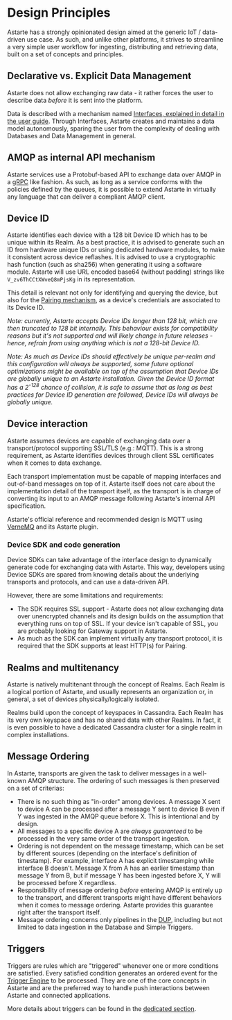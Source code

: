 # Design Principles

Astarte has a strongly opinionated design aimed at the generic IoT / data-driven use case. As such, and unlike other platforms, it strives to streamline a very simple user workflow for ingesting, distributing and retrieving data, built on a set of concepts and principles.

## Declarative vs. Explicit Data Management

Astarte does not allow exchanging raw data - it rather forces the user to describe data _before_ it is sent into the platform.

Data is described with a mechanism named [Interfaces, explained in detail in the user guide](030-interface.html). Through Interfaces, Astarte creates and maintains a data model autonomously, sparing the user from the complexity of dealing with Databases and Data Management in general.

## AMQP as internal API mechanism

Astarte services use a Protobuf-based API to exchange data over AMQP in a [gRPC](https://grpc.io/) like fashion. As such, as long as a service conforms with the policies defined by the queues, it is possible to extend Astarte in virtually any language that can deliver a compliant AMQP client.

## Device ID

Astarte identifies each device with a 128 bit Device ID which has to be unique within its Realm. As a best practice, it is advised to generate such an ID from hardware unique IDs or using dedicated hardware modules, to make it consistent across device reflashes. It is advised to use a cryptographic hash function (such as sha256) when generating it using a software module. Astarte will use URL encoded base64 (without padding) strings like `V_zv6ThCCtXWveQ8mPjsKg` in its representation.

This detail is relevant not only for identifying and querying the device, but also for the [Pairing mechanism](050-pairing_mechanism.html), as a device's credentials are associated to its Device ID.

*Note: currently, Astarte accepts Device IDs longer than 128 bit, which are then truncated to 128 bit internally. This behaviour exists for compatibility reasons but it's not supported and will likely change in future releases - hence, refrain from using anything which is not a 128-bit Device ID.*

*Note: As much as Device IDs should effectively be unique per-realm and this configuration will always be supported, some future optional optimizations might be available on top of the assumption that Device IDs are globally unique to an Astarte installation. Given the Device ID format has a 2<sup>-128</sup> chance of collision, it is safe to assume that as long as best practices for Device ID generation are followed, Device IDs will always be globally unique.*

## Device interaction

Astarte assumes devices are capable of exchanging data over a transport/protocol supporting SSL/TLS (e.g.: MQTT). This is a strong requirement, as Astarte identifies devices through client SSL certificates when it comes to data exchange.

Each transport implementation must be capable of mapping interfaces and out-of-band messages on top of it. Astarte itself does not care about the implementation detail of the transport itself, as the transport is in charge of converting its input to an AMQP message following Astarte's internal API specification.

Astarte's official reference and recommended design is MQTT using [VerneMQ](http://vernemq.com/) and its Astarte plugin.

### Device SDK and code generation

Device SDKs can take advantage of the interface design to dynamically generate code for exchanging data with Astarte. This way, developers using Device SDKs are spared from knowing details about the underlying transports and protocols, and can use a data-driven API.

However, there are some limitations and requirements:

 * The SDK requires SSL support - Astarte does not allow exchanging data over unencrypted channels and its design builds on the assumption that everything runs on top of SSL. If your device isn't capable of SSL, you are probably looking for Gateway support in Astarte.
 * As much as the SDK can implement virtually any transport protocol, it is required that the SDK supports at least HTTP(s) for Pairing.

## Realms and multitenancy

Astarte is natively multitenant through the concept of Realms. Each Realm is a logical portion of Astarte, and usually represents an organization or, in general, a set of devices physically/logically isolated.

Realms build upon the concept of keyspaces in Cassandra. Each Realm has its very own keyspace and has no shared data with other Realms. In fact, it is even possible to have a dedicated Cassandra cluster for a single realm in complex installations.

## Message Ordering

In Astarte, transports are given the task to deliver messages in a well-known AMQP structure. The ordering of such messages is then preserved on a set of criterias:

* There is no such thing as "in-order" among devices. A message X sent to device A can be processed after a message Y sent to device B even if Y was ingested in the AMQP queue before X. This is intentional and by design.
* All messages to a specific device A are *always guaranteed* to be processed in the very same order of the transport ingestion.
* Ordering is not dependent on the message timestamp, which can be set by different sources (depending on the interface's definition of timestamp). For example, interface A has explicit timestamping while interface B doesn't. Message X from A has an earlier timestamp than message Y from B, but if message Y has been ingested before X, Y will be processed before X regardless.
* Responsibility of message ordering *before* entering AMQP is entirely up to the transport, and different transports might have different behaviors when it comes to message ordering. Astarte provides this guarantee right after the transport itself.
* Message ordering concerns only pipelines in the [DUP](020-components.html#data-updater-plant-dup), including but not limited to data ingestion in the Database and Simple Triggers.

## Triggers

Triggers are rules which are "triggered" whenever one or more conditions are satisfied. Every satisfied condition generates an ordered event for the [Trigger Engine](020-components.html#trigger-engine) to be processed. They are one of the core concepts in Astarte and are the preferred way to handle push interactions between Astarte and connected applications.

More details about triggers can be found in the [dedicated section](060-triggers.html).


